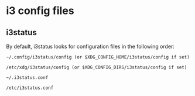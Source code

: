 i3 config files
==================

i3status
------------
By default, i3status looks for configuration files in the following order:

    ~/.config/i3status/config (or $XDG_CONFIG_HOME/i3status/config if set)

    /etc/xdg/i3status/config (or $XDG_CONFIG_DIRS/i3status/config if set)

    ~/.i3status.conf

    /etc/i3status.conf

